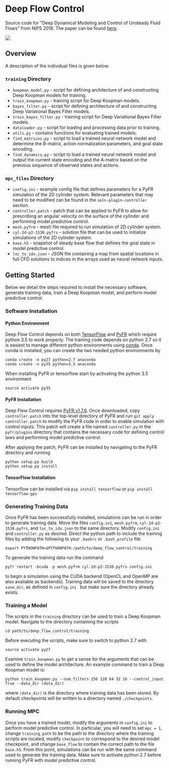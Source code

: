 # Deep Flow Control
Source code for "Deep Dynamical Modeling and Control of Unsteady Fluid Flows" from NIPS 2018. The paper can be found [here](https://arxiv.org/pdf/1805.07472.pdf).


![](gifs/vortex.gif)


## Overview
A description of the individual files is given below.
### ```training``` Directory
* ```koopman_model.py``` - script for defining architecture of and constructing Deep Koopman models for training.
* ```train_koopman.py``` - training script for Deep Koopman models.
* ```bayes_filter.py``` - script for defining architecture of and constructing Deep Variational Bayes Filter models.
* ```train_bayes_filter.py``` - training script for Deep Variational Bayes Filter models.
* ```dataloader.py``` - script for loading and processing data prior to training.
* ```utils.py``` - contains functions for evaluating trained models.
* ```find_matrices.py``` - script to load a trained neural network model and determine the B-matrix, action normalization parameters, and goal state encoding.
* ```find_dynamics.py``` - script to load a trained neural network model and output the current state encoding and the A-matrix based on the previous sequence of observed states and actions.

### ```mpc_files``` Directory
* ```config.ini``` - example config file that defines parameters for a PyFR simulation of the 2D cylinder system. Relevant parameters that may need to be modified can be found in the ```soln-plugin-controller``` section.
* ```controller.patch``` - patch that can be applied to PyFR to allow for prescribing an angular velocity on the surface of the cylinder and performing model predictive control.
* ```mesh.pyfrm``` - mesh file required to run simulation of 2D cylinder system.
* ```cyl-2d-p2-1530.pyfrs``` - solution file that can be used to initialize simulations of the 2D cylinder system.
* ```base.h5``` - snapshot of steady base flow that defines the goal state in model predictive control.
* ```loc_to_idx.json``` - JSON file containing a map from spatial locations in full CFD solutions to indices in the arrays used as neural network inputs.

## Getting Started
Below we detail the steps required to install the necessary software, generate training data, train a Deep Koopman model, and perform model predictive control.

### Software Installation
#### Python Environment
Deep Flow Control depends on both [TensorFlow](https://www.tensorflow.org/install/) and [PyFR](http://www.pyfr.org) which require python 3.5 to work properly. The training code depends on python 2.7 so it is easiest to manage different python environments using [conda](https://www.anaconda.com/download/). Once conda is installed, you can create the two needed python environments by

```
conda create -n py27 python=2.7 anaconda
conda create -n py35 python=3.5 anaconda
```

When installing PyFR or tensorflow start by activating the python 3.5 environment
```
source activate py35
```

#### PyFR Installation
Deep Flow Control requires [PyFR v1.7.6](https://github.com/vincentlab/PyFR/releases/tag/v1.7.6). Once downloaded, copy ```controller.patch``` into the top-level directory of PyFR and run ```git apply controller.patch``` to modify the PyFR code in order to enable simulation with control inputs. This patch will create a file named ```controller.py``` in the ```pyfr/plugins``` directory that contains the necessary code for defining control laws and performing model predictive control.

After applying the patch, PyFR can be installed by navigating to the PyFR directory and running
```
python setup.py build
python setup.py install
```

#### TensorFlow Installation
Tensorflow can be installed via `pip install tensorflow` or `pip install tensorflow-gpu`



### Generating Training Data
Once PyFR has been successfully installed, simulations can be run in order to generate training data. Move the files ```config.ini```, ```mesh.pyfrm```, ```cyl-2d-p2-1530.pyfrs```, and ```loc_to_idx.json``` to the same directory. Modify ```config.ini``` and ```controller.py``` as desired. Direct the python path to include the training files by adding the following to your ```.bashrc``` or ```.bash_profile``` file

```
export PYTHONPATH=$PYTHONPATH:/path/to/deep_flow_control/training
```

To generate the training data run the command

```pyfr restart -bcuda -p mesh.pyfrm cyl-2d-p2-1530.pyfrs config.ini```

to begin a simulation using the CUDA backend (OpenCL and OpenMP are also available as backends). Training data will be saved to the directory ```save_dir```, as defined in ```config.ini ``` but make sure the directory already exists.

### Training a Model
The scripts in the ```training``` directory can be used to train a Deep Koopman model. Navigate to the directory containing the scripts
```
cd path/to/deep_flow_control/training
```
Before executing the scripts, make sure to switch to python 2.7 with
```
source activate py27
```

Examine ```train_koopman.py``` to get a sense for the arguments that can be used to define the model architecture. An example command to train a Deep Koopman model is:

```python train_koopman.py --num_filters 256 128 64 32 16 --control_input True --data_dir (data_dir)```

where ```(data_dir)``` is the directory where training data has been stored. By default checkpoints will be written to a directory named ```./checkpoints```.

### Running MPC
Once you have a trained model, modify the arguments in ```config.ini``` to perform model predictive control. In particular, you will need to set ```mpc = 1```, change ```training_path``` to be the path to the directory where the training scripts are located, modify ```checkpoint``` to correspond to the desired model checkpoint, and change ```base_flow``` to contain the correct path to the file ```base.h5```. From this point, simulations can be run with the same command used to generate the training data. Make sure to activate python 2.7 before running PyFR with model predictive control.


